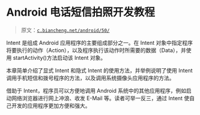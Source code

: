 # Android 电话短信拍照开发教程

> 原文：[`c.biancheng.net/android/50/`](http://c.biancheng.net/android/50/)

Intent 是组成 Android 应用程序的主要组成部分之一。在 Intent 对象中指定程序将要执行的动作（Action），以及程序执行该动作时所需要的数据（Data），并使用 startActivity()方法启动该 Intent 对象。

本章简单介绍了显式 Intent 和隐式 Intent 的使用方法，并举例说明了使用 Intent 调用手机短信和拨号程序的方法，以及调用系统摄像头应用程序的方法。

借助于 Intent，程序员可以方便地调用 Android 系统中的其他应用程序，例如启动网络浏览器进行网上冲浪、收发 E-Mail 等。读者可举一反三，通过 Intent 使自己开发的应用程序更加方便和强大。